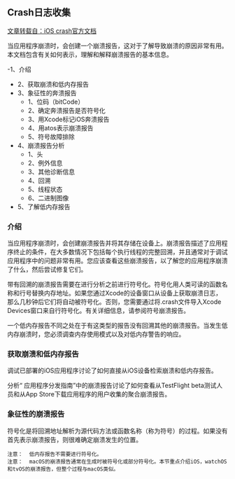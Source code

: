 ## Crash日志收集

[文章转载自：iOS crash官方文档](https://developer.apple.com/library/archive/technotes/tn2151/_index.html)

当应用程序崩溃时，会创建一个崩溃报告，这对于了解导致崩溃的原因非常有用。本文档包含有关如何表示，理解和解释崩溃报告的基本信息。

-1、介绍
- 2、获取崩溃和低内存报告
- 3、象征性的奔溃报告    
    - 1、位码（bitCode）
    - 2、确定奔溃报告是否符号化
    - 3、用Xcode标记iOS奔溃报告
    - 4、用atos表示崩溃报告
    - 5、符号故障排除
- 4、崩溃报告分析  
    - 1、头
    - 2、例外信息
    - 3、其他诊断信息
    - 4、回溯
    - 5、线程状态
    - 6、二进制图像
- 5、了解低内存报告


### 介绍
当应用程序崩溃时，会创建崩溃报告并将其存储在设备上。崩溃报告描述了应用程序终止的条件，在大多数情况下包括每个执行线程的完整回溯，并且通常对于调试应用程序中的问题非常有用。您应该查看这些崩溃报告，以了解您的应用程序崩溃了什么，然后尝试修复它们。

带有回溯的崩溃报告需要在进行分析之前进行符号化。符号化用人类可读的函数名称和行号替换内存地址。如果您通过Xcode的设备窗口从设备上获取崩溃日志，那么几秒钟后它们将自动被符号化。否则，您需要通过将.crash文件导入Xcode Devices窗口来自行符号化。有关详细信息，请参阅符号崩溃报告。

一个低内存报告不同之处在于有这类型的报告没有回溯其他的崩溃报告。当发生低内存崩溃时，您必须调查内存使用模式以及对低内存警告的响应。 

 
 ### 获取崩溃和低内存报告

调试已部署的iOS应用程序讨论了如何直接从iOS设备检索崩溃和低内存报告。

分析“ 应用程序分发指南”中的崩溃报告讨论了如何查看从TestFlight beta测试人员和从App Store下载应用程序的用户收集的聚合崩溃报告。


### 象征性的崩溃报告
符号化是将回溯地址解析为源代码方法或函数名称（称为符号）的过程。如果没有首先表示崩溃报告，则很难确定崩溃发生的位置。

```
注意：  低内存报告不需要进行符号化。
注意：  macOS的崩溃报告通常在生成时被符号化或部分符号化。本节重点介绍iOS，watchOS和tvOS的崩溃报告，但整个过程与macOS类似。
```











































